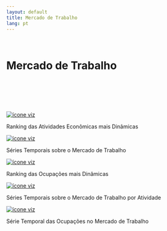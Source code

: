 ```yaml
---
layout: default
title: Mercado de Trabalho
lang: pt
---
```


<link rel="stylesheet" href="style.css">

<br>

<h1 class="title-about">Mercado de Trabalho</h1>

<br>
<br>
<br>
<br>
<br>

<div class="imagens-container">
   <div class="icone-bloco">
    <a href="{{ site.baseurl }}/pt/viz/ranking-atividades-economicas-mais-dinamicas" target="_blank" rel="noopener noreferrer">
      <img src="{{ site.baseurl }}/assets/img/icons_viz/icon_rk_atividades_dinamicas.png" alt="ícone viz">
    </a><br>
    <p>Ranking das Atividades Econômicas mais Dinâmicas</p>
   </div>
   
   <div class="icone-bloco">
    <a href="{{ site.baseurl }}/pt/viz/series-temporais-sobre-o-mercado-de-trabalho-comparativa-com-o-resto-do-brasil" target="_blank" rel="noopener noreferrer">
      <img src="{{ site.baseurl }}/assets/img/icons_viz/icon_ts_mercado_de_trabalho.png" alt="ícone viz">
    </a><br>
    <p>Séries Temporais sobre o Mercado de Trabalho</p>
   </div>
   
   <div class="icone-bloco">
    <a href="{{ site.baseurl }}/pt/viz/ranking-das-ocupacoes-mais-dinamicas" target="_blank" rel="noopener noreferrer">
      <img src="{{ site.baseurl }}/assets/img/icons_viz/icon_rk_ocupacoes-mais-dinamicas.png" alt="ícone viz">
    </a><br>
    <p>Ranking das Ocupações mais Dinâmicas</p>
   </div>
   
   <div class="icone-bloco">
    <a href="{{ site.baseurl }}/pt/viz/series-temporais-mercado-de-trabalho-cnae" target="_blank" rel="noopener noreferrer">
      <img src="{{ site.baseurl }}/assets/img/icons_viz/icon_ts_ger_distribuida.jpg" alt="ícone viz">
    </a><br>
    <p>Séries Temporais sobre o Mercado de Trabalho por Atividade</p>
   </div>
   
   <div class="icone-bloco">
    <a href="{{ site.baseurl }}/pt/viz/serie-temporal-das-ocupacoes-no-trabalho" target="_blank" rel="noopener noreferrer">
      <img src="{{ site.baseurl }}/assets/img/icons_viz/icon_ts_ocupacoes.png" alt="ícone viz">
    </a><br>
    <p>Série Temporal das Ocupações no Mercado de Trabalho</p>
   </div>
   
  </div>

<br>
<br>
<br>
<br>

